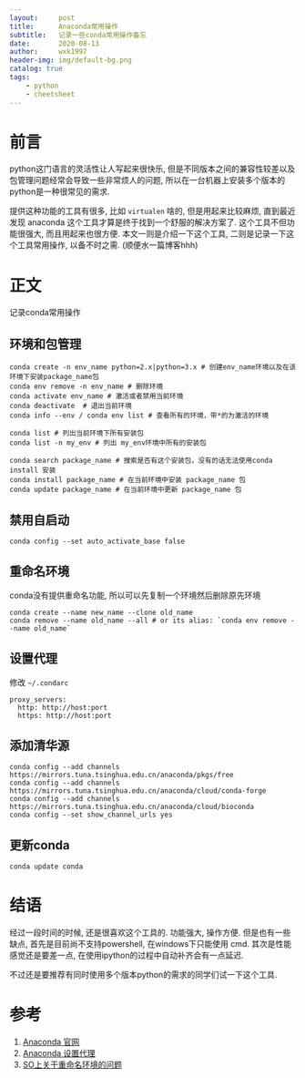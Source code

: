 ```yaml
---
layout:     post
title:      Anaconda常用操作
subtitle:   记录一些conda常用操作备忘
date:       2020-08-13
author:     wxk1997
header-img: img/default-bg.png
catalog: true
tags:
    - python
    - cheetsheet
---
```


# 前言

python这门语言的灵活性让人写起来很快乐, 但是不同版本之间的兼容性较差以及包管理问题经常会导致一些非常烦人的问题, 所以在一台机器上安装多个版本的python是一种很常见的需求. 

提供这种功能的工具有很多, 比如 `virtualen` 啥的, 但是用起来比较麻烦, 直到最近发现 anaconda 这个工具才算是终于找到一个舒服的解决方案了. 这个工具不但功能很强大, 而且用起来也很方便. 本文一则是介绍一下这个工具, 二则是记录一下这个工具常用操作, 以备不时之需. (顺便水一篇博客hhh)

# 正文

记录conda常用操作

## 环境和包管理

```
conda create ‐n env_name python=2.x|python=3.x # 创建env_name环境以及在该环境下安装package_name包
conda env remove ‐n env_name # 删除环境
conda activate env_name # 激活或者禁用当前环境
conda deactivate  # 退出当前环境
conda info ‐‐env / conda env list # 查看所有的环境，带*的为激活的环境

conda list # 列出当前环境下所有安装包
conda list ‐n my_env # 列出 my_env环境中所有的安装包

conda search package_name # 搜索是否有这个安装包，没有的话无法使用conda install 安装
conda install package_name # 在当前环境中安装 package_name 包
conda update package_name # 在当前环境中更新 package_name 包
```

## 禁用自启动

```
conda config --set auto_activate_base false
```

## 重命名环境

conda没有提供重命名功能, 所以可以先复制一个环境然后删除原先环境

```
conda create --name new_name --clone old_name
conda remove --name old_name --all # or its alias: `conda env remove --name old_name`
```

## 设置代理

修改 `~/.condarc`
```
proxy_servers:
  http: http://host:port
  https: http://host:port
```

## 添加清华源

```
conda config --add channels https://mirrors.tuna.tsinghua.edu.cn/anaconda/pkgs/free
conda config --add channels https://mirrors.tuna.tsinghua.edu.cn/anaconda/cloud/conda-forge
conda config --add channels https://mirrors.tuna.tsinghua.edu.cn/anaconda/cloud/bioconda
conda config --set show_channel_urls yes
```

## 更新conda

```
conda update conda
```

# 结语

经过一段时间的时候, 还是很喜欢这个工具的. 功能强大, 操作方便. 但是也有一些缺点, 首先是目前尚不支持powershell, 在windows下只能使用 cmd. 其次是性能感觉还是要差一点, 在使用ipython的过程中自动补齐会有一点延迟.

不过还是要推荐有同时使用多个版本python的需求的同学们试一下这个工具.

# 参考

1. [Anaconda 官网](https://www.anaconda.com/products/individual#linux)
2. [Anaconda 设置代理](https://docs.anaconda.com/anaconda/user-guide/tasks/proxy/)
3. [SO上关于重命名环境的问题](https://stackoverflow.com/questions/42231764/how-can-i-rename-a-conda-environment)